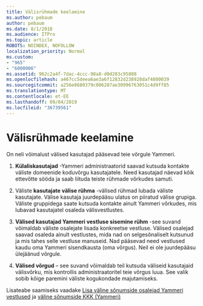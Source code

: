 ```yaml
---
title: Välisrühmade keelamine
ms.author: pebaum
author: pebaum
ms.date: 8/1/2018
ms.audience: ITPro
ms.topic: article
ROBOTS: NOINDEX, NOFOLLOW
localization_priority: Normal
ms.custom:
- "965"
- "6000006"
ms.assetid: 962c2a4f-7dac-4ccc-98a8-d0d283c95808
ms.openlocfilehash: a467cc5deea6ae3a6f12832d238928daf4800039
ms.sourcegitcommit: a256e8680379c006287ae30996763051c4d9ff85
ms.translationtype: MT
ms.contentlocale: et-EE
ms.lasthandoff: 09/04/2019
ms.locfileid: "36739561"
---
```

# <a name="how-to-disable-external-groups"></a>Välisrühmade keelamine

On neli võimalust välised kasutajad pääsevad teie võrgule Yammeri.
  
1. **Külaliskasutajad** -Yammeri administraatorid saavad kutsuda kontakte väliste domeenide koduvõrgu kasutajatele. Need kasutajad näevad kõik ettevõtte sööda ja saab liituda teiste rühmade võrkudes samuti.

2. Väliste **kasutajate välise rühma** -välised rühmad lubada väliste kasutajate. Välise kasutaja juurdepääsu ulatus on piiratud välise grupiga. Väliste gruppidega saate kutsuda kontakte ainult Yammeri võrkudes, mis lubavad kasutajatel osaleda välisvestlustes.

3. **Välised kasutajad Yammeri vestluse sisemine rühm** -see suvand võimaldab väliste osalejate lisada konkreetse vestluse. Välised osalejad saavad osaleda ainult vestlustes, mida nad on selgesõnaliselt kutsunud ja mis tahes selle vestluse manuseid. Nad pääsevad need vestlused kaudu oma Yammeri sisendkausta (oma võrgus). Neil ei ole juurdepääsu ülejäänud võrgule.

4. **Välised võrgud** – see suvand võimaldab teil kutsuda väliseid kasutajaid välisvõrku, mis kontrollis administraatoritel teie võrgus luua. See valik sobib kõige paremini väliste kogukondade majutamiseks.

Lisateabe saamiseks vaadake [Lisa väline sõnumside osalejad Yammeri vestlused](https://docs.microsoft.com/yammer/work-with-external-users/add-external-participants) ja [väline sõnumside KKK (Yammeri)](https://docs.microsoft.com/yammer/work-with-external-users/external-messaging-faq)
  